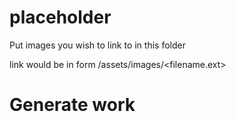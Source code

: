 # placeholder

Put images you wish to link to in this folder

link would be in form /assets/images/<filename.ext>

# Generate work